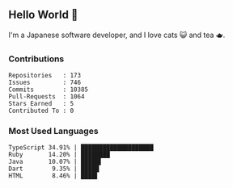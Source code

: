 ## Hello World 👋

I'm a Japanese software developer, and I love cats 😺 and tea 🫖.

### Contributions

    Repositories   : 173
    Issues         : 746
    Commits        : 10385
    Pull-Requests  : 1064
    Stars Earned   : 5
    Contributed To : 0

### Most Used Languages

    TypeScript 34.91% | ████████████████████
    Ruby       14.20% | ████████
    Java       10.07% | █████▌
    Dart        9.35% | █████
    HTML        8.46% | ████▌

